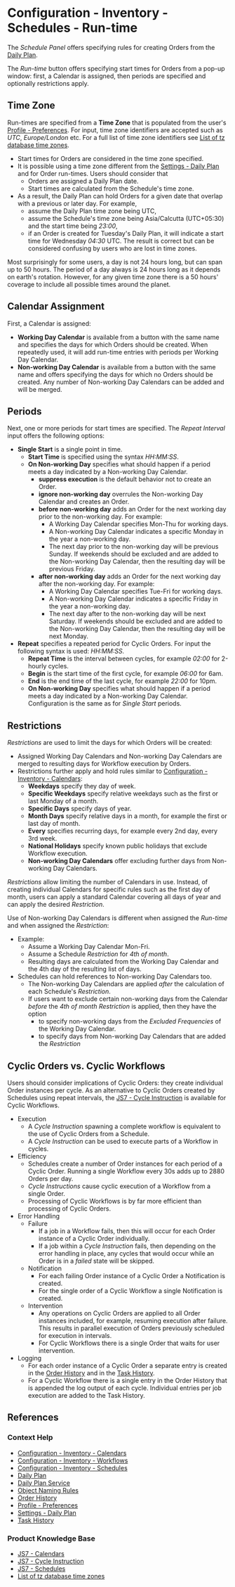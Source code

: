 # Configuration - Inventory - Schedules - Run-time

The *Schedule Panel* offers specifying rules for creating Orders from the [Daily Plan](/daily-plan).

The *Run-time* button offers specifying start times for Orders from a pop-up window: first, a Calendar is assigned, then periods are specified and optionally restrictions apply.

## Time Zone

Run-times are specified from a **Time Zone** that is populated from the user's [Profile - Preferences](/profile-preferences). For input, time zone identifiers are accepted such as *UTC*, *Europe/London* etc. For a full list of time zone identifiers see [List of tz database time zones](https://en.wikipedia.org/wiki/List_of_tz_database_time_zones).

- Start times for Orders are considered in the time zone specified.
- It is possible using a time zone different from the [Settings - Daily Plan](/settings-daily-plan) and for Order run-times. Users should consider that 
  - Orders are assigned a Daily Plan date.
  - Start times are calculated from the Schedule's time zone.
- As a result, the Daily Plan can hold Orders for a given date that overlap with a previous or later day. For example,
  - assume the Daily Plan time zone being UTC,
  - assume the Schedule's time zone being Asia/Calcutta (UTC+05:30) and the start time being *23:00*,
  - if an Order is created for Tuesday's Daily Plan, it will indicate a start time for Wednesday *04:30* UTC. The result is correct but can be considered confusing by users who are lost in time zones.

Most surprisingly for some users, a day is not 24 hours long, but can span up to 50 hours. The period of a day always is 24 hours long as it depends on earth's rotation. However, for any given time zone there is a 50 hours' coverage to include all possible times around the planet.

## Calendar Assignment

First, a Calendar is assigned:

- **Working Day Calendar** is available from a button with the same name and specifies the days for which Orders should be created. When repeatedly used, it will add run-time entries with periods per Working Day Calendar.
- **Non-working Day Calendar** is available from a button with the same name and offers specifying the days for which no Orders should be created. Any number of Non-working Day Calendars can be added and will be merged.

## Periods

Next, one or more periods for start times are specified. The *Repeat Interval* input offers the following options:

- **Single Start** is a single point in time.
  - **Start Time** is specified using the syntax *HH:MM:SS*.
  - **On Non-working Day** specifies what should happen if a period meets a day indicated by a Non-working Day Calendar.
    - **suppress execution** is the default behavior not to create an Order.
    - **ignore non-working day** overrules the Non-working Day Calendar and creates an Order.
    - **before non-working day** adds an Order for the next working day prior to the non-working day. For example:
      - A Working Day Calendar specifies Mon-Thu for working days. 
      - A Non-working Day Calendar indicates a specific Monday in the year a non-working day.
      - The next day prior to the non-working day will be previous Sunday. If weekends should be excluded and are added to the Non-working Day Calendar, then the resulting day will be previous Friday.
    - **after non-working day** adds an Order for the next working day after the non-working day. For example:
      - A Working Day Calendar specifies Tue-Fri for working days. 
      - A Non-working Day Calendar indicates a specific Friday in the year a non-working day.
      - The next day after to the non-working day will be next Saturday. If weekends should be excluded and are added to the Non-working Day Calendar, then the resulting day will be next Monday.        
- **Repeat** specifies a repeated period for Cyclic Orders. For input the following syntax is used: *HH:MM:SS*.
  - **Repeat Time** is the interval between cycles, for example *02:00* for 2-hourly cycles.
  - **Begin** is the start time of the first cycle, for example *06:00* for 6am.
  - **End** is the end time of the last cycle, for example *22:00* for 10pm.
  - **On Non-working Day** specifies what should happen if a period meets a day indicated by a Non-working Day Calendar. Configuration is the same as for *Single Start* periods.

## Restrictions

*Restrictions* are used to limit the days for which Orders will be created:

- Assigned Working Day Calendars and Non-working Day Calendars are merged to resulting days for Workflow execution by Orders.
- Restrictions further apply and hold rules similar to [Configuration - Inventory - Calendars](/configuration-inventory-calendars):
  - **Weekdays** specify they day of week.
  - **Specific Weekdays** specify relative weekdays such as the first or last Monday of a month.
  - **Specific Days** specify days of year.
  - **Month Days** specify relative days in a month, for example the first or last day of month.
  - **Every** specifies recurring days, for example every 2nd day, every 3rd week.
  - **National Holidays** specify known public holidays that exclude Workflow execution.
  - **Non-working Day Calendars** offer excluding further days from Non-working Day Calendars.

*Restrictions* allow limiting the number of Calendars in use. Instead, of creating individual Calendars for specific rules such as the first day of month, users can apply a standard Calendar covering all days of year and can apply the desired *Restriction*.

Use of Non-working Day Calendars is different when assigned the *Run-time* and when assigned the *Restriction*:

- Example:
  - Assume a Working Day Calendar Mon-Fri.
  - Assume a Schedule *Restriction* for *4th of month*.
  - Resulting days are calculated from the Working Day Calendar and the 4th day of the resulting list of days.
- Schedules can hold references to Non-working Day Calendars too.
  - The Non-working Day Calendars are applied *after* the calculation of each Schedule's *Restriction*.
  - If users want to exclude certain non-working days from the Calendar *before* the *4th of month* *Restriction* is applied, then they have the option
    - to specify non-working days from the *Excluded Frequencies* of the Working Day Calendar.
    - to specify days from Non-working Day Calendars that are added the *Restriction*

## Cyclic Orders vs. Cyclic Workflows

Users should consider implications of Cyclic Orders: they create individual Order instances per cycle. As an alternative to Cyclic Orders created by Schedules using repeat intervals, the [JS7 - Cycle Instruction](https://kb.sos-berlin.com/display/JS7/JS7+-+Cycle+Instruction) is available for Cyclic Workflows.

- Execution
  - A *Cycle Instruction* spawning a complete workflow is equivalent to the use of Cyclic Orders from a Schedule.
  - A *Cycle Instruction* can be used to execute parts of a Workflow in cycles.
- Efficiency
  - Schedules create a number of Order instances for each period of a Cyclic Order. Running a single Workflow every 30s adds up to 2880 Orders per day.
  - *Cycle Instructions* cause cyclic execution of a Workflow from a single Order.
  - Processing of Cyclic Workflows is by far more efficient than processing of Cyclic Orders.
- Error Handling
  - Failure
    - If a job in a Workflow fails, then this will occur for each Order instance of a Cyclic Order individually.
    - If a job within a *Cycle Instruction* fails, then depending on the error handling in place, any cycles that would occur while an Order is in a *failed* state will be skipped.
  - Notification
    - For each failing Order instance of a Cyclic Order a Notification is created.
    - For the single order of a Cyclic Workflow a single Notification is created.
  - Intervention
    - Any operations on Cyclic Orders are applied to all Order instances included, for example, resuming execution after failure. This results in parallel execution of Orders previously scheduled for execution in intervals.
    - For Cyclic Workflows there is a single Order that waits for user intervention.
- Logging
  - For each order instance of a Cyclic Order a separate entry is created in the [Order History](/history-orders) and in the [Task History](/history-tasks).
  - For a Cyclic Workflow there is a single entry in the Order History that is appended the log output of each cycle. Individual entries per job execution are added to the Task History.

## References

### Context Help

- [Configuration - Inventory - Calendars](/configuration-inventory-calendars)
- [Configuration - Inventory - Workflows](/configuration-inventory-workflows)
- [Configuration - Inventory - Schedules](/configuration-inventory-schedules)
- [Daily Plan](/daily-plan)
- [Daily Plan Service](/daily-plan-service)
- [Object Naming Rules](/object-naming-rules)
- [Order History](/history-orders)
- [Profile - Preferences](/profile-preferences)
- [Settings - Daily Plan](/settings-daily-plan)
- [Task History](/history-tasks)

### Product Knowledge Base

- [JS7 - Calendars](https://kb.sos-berlin.com/display/JS7/JS7+-+Calendars)
- [JS7 - Cycle Instruction](https://kb.sos-berlin.com/display/JS7/JS7+-+Cycle+Instruction)
- [JS7 - Schedules](https://kb.sos-berlin.com/display/JS7/JS7+-+Schedules)
- [List of tz database time zones](https://en.wikipedia.org/wiki/List_of_tz_database_time_zones)
